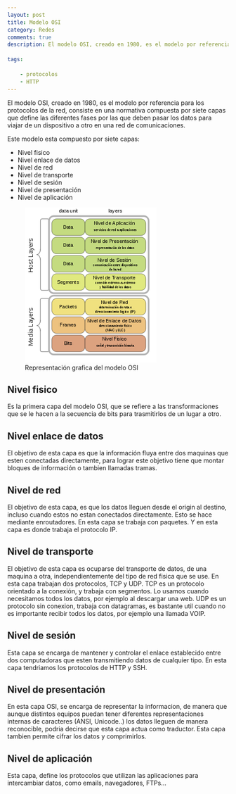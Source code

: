 ```yaml
---
layout: post
title: Modelo OSI
category: Redes
comments: true
description: El modelo OSI, creado en 1980, es el modelo por referencia para los protocolos de la red, consiste en una normativa compuesta por siete capas que define las diferentes fases por las que deben pasar los datos para viajar de un dispositivo a otro en una red de comunicaciones.

tags:   

    - protocolos
    - HTTP
---
```


El modelo OSI, creado en 1980, es el modelo por referencia para los protocolos de la red, consiste en una normativa compuesta por siete capas que define las diferentes fases por las que deben pasar los datos para viajar de un dispositivo a otro en una red de comunicaciones.

Este modelo esta compuesto por siete capas:

* Nivel fisico
* Nivel enlace de datos
* Nivel de red
* Nivel de transporte
* Nivel de sesión
* Nivel de presentación
* Nivel de aplicación

<figure>
<img alt="Modelo OSI" src="/resources/images/Modelo-osi.png"/>
<figcaption>
Representación grafica del modelo OSI
</figcaption>
</figure>

## Nivel fisico

Es la primera capa del modelo OSI, que se refiere a las transformaciones que se le hacen a la secuencia de bits para trasmitirlos de un lugar a otro.

## Nivel enlace de datos

El objetivo de esta capa es que la información fluya entre dos maquinas que esten conectadas directamente, para lograr este objetivo tiene que montar bloques de información o tambien llamadas tramas.

## Nivel de red

El objetivo de esta capa, es que los datos lleguen desde el origin al destino, incluso cuando estos no estan conectados directamente. Esto se hace mediante enroutadores. En esta capa se trabaja con paquetes. Y en esta capa es donde trabaja el protocolo IP.

## Nivel de transporte

El objetivo de esta capa es ocuparse del transporte de datos, de una maquina a otra, independientemente del tipo de red fisica que se use. En esta capa trabajan dos protocolos, TCP y UDP.
TCP es un protocolo orientado a la conexión, y trabaja con segmentos. Lo usamos cuando necesitamos todos los datos, por ejemplo al descargar una web.
UDP es un protocolo sin conexion, trabaja con datagramas, es bastante util cuando no es importante recibir todos los datos, por ejemplo una llamada VOIP.

## Nivel de sesión

Esta capa se encarga de mantener y controlar el enlace establecido entre dos computadoras que esten transmitiendo datos de cualquier tipo. En esta capa tendriamos los protocolos de HTTP y SSH.

## Nivel de presentación

En esta capa OSI, se encarga de representar la informacion, de manera que aunque distintos equipos puedan tener diferentes representaciones internas de caracteres (ANSI, Unicode..) los datos lleguen de manera reconocible, podria decirse que esta capa actua como traductor. 
Esta capa tambien permite cifrar los datos y comprimirlos.

## Nivel de aplicación

Esta capa, define los protocolos que utilizan las aplicaciones para intercambiar datos, como emails, navegadores, FTPs...


